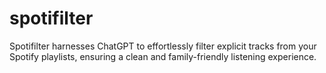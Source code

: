 # spotifilter
Spotifilter harnesses ChatGPT to effortlessly filter explicit tracks from your Spotify playlists, ensuring a clean and family-friendly listening experience.
